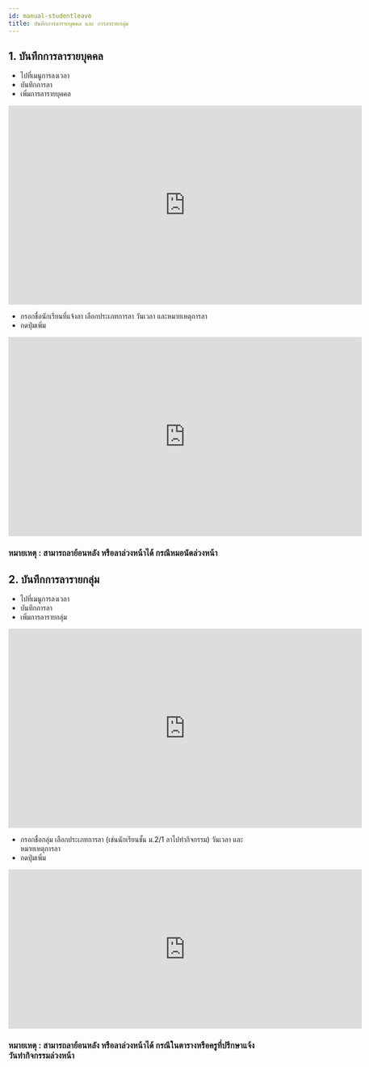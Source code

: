 ```yaml
---
id: manual-studentleave
title: บันทึกการลารายบุคคล และ การลารายกลุ่ม
---
```


## 1. บันทึกการลารายบุคคล

* ไปที่เมนูการลงเวลา
* บันทึกการลา
* เพิ่มการลารายบุคคล

<iframe width="700" height="394" src="https://www.youtube.com/embed/_ofk4jLUqIk?rel=0&amp;controls=0&amp;showinfo=0" frameborder="0" allow="autoplay; encrypted-media" allowfullscreen></iframe>


* กรอกชื่อนักเรียนที่แจ้งลา เลือกประเภทการลา วันเวลา และหมายเหตุการลา
* กดปุ่มเพิ่ม

<!-- blank line -->
<iframe width="700" height="394" src="https://www.youtube.com/embed/JyJB4fiEMi4?rel=0&amp;controls=0&amp;showinfo=0" frameborder="0" allow="autoplay; encrypted-media" allowfullscreen></iframe>
<!-- blank line -->

### **หมายเหตุ : สามารถลาย้อนหลัง หรือลาล่วงหน้าได้ กรณีหมอนัดล่วงหน้า**

## 2. บันทึกการลารายกลุ่ม

* ไปที่เมนูการลงเวลา
* บันทึกการลา
* เพิ่มการลารายกลุ่ม
 
<!-- blank line -->
<iframe width="700" height="394" src="https://www.youtube.com/embed/41pQcUvOEZA?rel=0&amp;controls=0&amp;showinfo=0" frameborder="0" allow="autoplay; encrypted-media" allowfullscreen></iframe>
<!-- blank line -->


* กรอกชื่อกลุ่ม เลือกประเภทการลา (เช่นนักเรียนชั้น ม.2/1 ลาไปทำกิจกรรม) วันเวลา และหมายเหตุการลา
* กดปุ่มเพิ่ม
 
<!-- blank line -->
<iframe width="700" height="315" src="https://www.youtube.com/embed/9h50HDLXbBU?rel=0&amp;controls=0&amp;showinfo=0" frameborder="0" allow="autoplay; encrypted-media" allowfullscreen></iframe>
<!-- blank line -->


### **หมายเหตุ : สามารถลาย้อนหลัง หรือลาล่วงหน้าได้ กรณีในตารางหรือครูที่ปรึกษาแจ้งวันทำกิจกรรมล่วงหน้า**